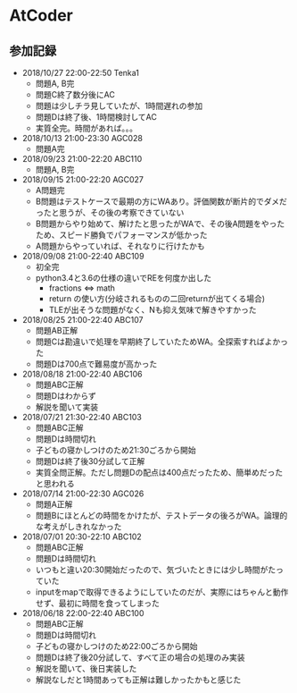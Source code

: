 # AtCoder

## 参加記録
- 2018/10/27 22:00-22:50 Tenka1
    - 問題A, B完
    - 問題C終了数分後にAC
    - 問題は少しチラ見していたが、1時間遅れの参加
    - 問題Dは終了後、1時間検討してAC
    - 実質全完。時間があれば。。。
- 2018/10/13 21:00-23:30 AGC028
    - 問題A完
- 2018/09/23 21:00-22:20 ABC110
    - 問題A, B完
- 2018/09/15 21:00-22:20 AGC027
    - A問題完
    - B問題はテストケースで最期の方にWAあり。評価関数が断片的でダメだったと思うが、その後の考察できていない
    - B問題からやり始めて、解けたと思ったがWAで、その後A問題をやったため、スピード勝負でパフォーマンスが低かった
    - A問題からやっていれば、それなりに行けたかも
- 2018/09/08 21:00-22:40 ABC109
    - 初全完
    - python3.4と3.6の仕様の違いでREを何度か出した
        - fractions <=> math
        - return の使い方(分岐されるものの二回returnが出てくる場合)
        - TLEが出そうな問題がなく、Nも抑え気味で解きやすかった
- 2018/08/25 21:00-22:40 ABC107
    - 問題AB正解
    - 問題Cは勘違いで処理を早期終了していたためWA。全探索すればよかった
    - 問題Dは700点で難易度が高かった
- 2018/08/18 21:00-22:40 ABC106
    - 問題ABC正解
    - 問題Dはわからず
    - 解説を聞いて実装
- 2018/07/21 21:30-22:40 ABC103
    - 問題ABC正解
    - 問題Dは時間切れ
    - 子どもの寝かしつけのため21:30ごろから開始
    - 問題Dは終了後30分試して正解
    - 実質全問正解。ただし問題Dの配点は400点だったため、簡単めだったと思われる
- 2018/07/14 21:00-22:30 AGC026
    - 問題A正解
    - 問題Bにほとんどの時間をかけたが、テストデータの後ろがWA。論理的な考えがしきれなかった
- 2018/07/01 20:30-22:10 ABC102
    - 問題ABC正解
    - 問題Dは時間切れ
    - いつもと違い20:30開始だったので、気づいたときには少し時間がたっていた
    - inputをmapで取得できるようにしていたのだが、実際にはちゃんと動作せず、最初に時間を食ってしまった
- 2018/06/18 22:00-22:40 ABC100
    - 問題ABC正解
    - 問題Dは時間切れ
    - 子どもの寝かしつけのため22:00ごろから開始
    - 問題Dは終了後20分試して、すべて正の場合の処理のみ実装
    - 解説を聞いて、後日実装した
    - 解説なしだと1時間あっても正解は難しかったかもと感じた
